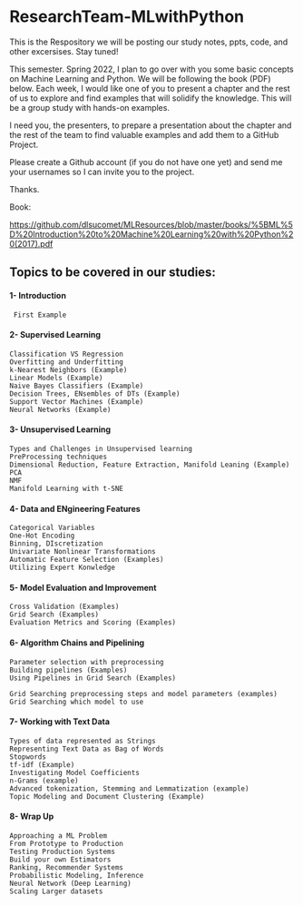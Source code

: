 # ResearchTeam-MLwithPython

This is the Respository we will be posting our study notes, ppts, code, and other excersises. Stay tuned!


 

This semester. Spring 2022, I plan to go over with you some basic concepts on Machine Learning and Python. We will be following the book (PDF) below. Each week, I would like one of you to present a chapter and the rest of us to explore and find examples that will solidify the knowledge. This will be a group study with hands-on examples.

 

I need you, the presenters, to prepare a presentation about the chapter and the rest of the team to find valuable examples and add them to a GitHub Project.

 

Please create a Github account (if you do not have one yet) and send me your usernames so I can invite you to the project.

Thanks.

 

Book:

https://github.com/dlsucomet/MLResources/blob/master/books/%5BML%5D%20Introduction%20to%20Machine%20Learning%20with%20Python%20(2017).pdf

 
## Topics to be covered in our studies:

#### 1- Introduction
	 First Example

#### 2- Supervised Learning
	Classification VS Regression
	Overfitting and Underfitting
	k-Nearest Neighbors (Example)
	Linear Models (Example)
	Naive Bayes Classifiers (Example)
	Decision Trees, ENsembles of DTs (Example)
	Support Vector Machines (Example)
	Neural Networks (Example)
	
#### 3- Unsupervised Learning
	Types and Challenges in Unsupervised learning
	PreProcessing techniques 
	Dimensional Reduction, Feature Extraction, Manifold Leaning (Example)
	PCA
	NMF
	Manifold Learning with t-SNE
	
#### 4- Data and ENgineering Features
	Categorical Variables
	One-Hot Encoding
	Binning, DIscretization
	Univariate Nonlinear Transformations
	Automatic Feature Selection (Examples)
	Utilizing Expert Konwledge
	
#### 5- Model Evaluation and Improvement
	Cross Validation (Examples)
	Grid Search (Examples)
	Evaluation Metrics and Scoring (Examples)
	
#### 6- Algorithm Chains and Pipelining
	Parameter selection with preprocessing
	Building pipelines (Examples)
	Using Pipelines in Grid Search (Examples)
	
	Grid Searching preprocessing steps and model parameters (examples)
	Grid Searching which model to use
	
#### 7- Working with Text Data
	Types of data represented as Strings
	Representing Text Data as Bag of Words
	Stopwords
	tf-idf (Example)
	Investigating Model Coefficients
	n-Grams (example)
	Advanced tokenization, Stemming and Lemmatization (example)
	Topic Modeling and Document Clustering (Example)
	
#### 8- Wrap Up
	Approaching a ML Problem
	From Prototype to Production
	Testing Production Systems
	Build your own Estimators
	Ranking, Recommender Systems
	Probabilistic Modeling, Inference
	Neural Network (Deep Learning)
	Scaling Larger datasets
	
	

